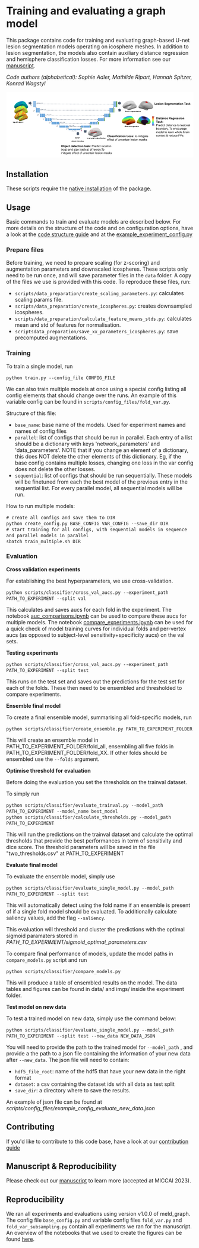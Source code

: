 # Training and evaluating a graph model

This package contains code for training and evaluating graph-based U-net lesion segmentation models operating on icosphere meshes. In addition to lesion segmentation, the models also contain auxiliary distance regression and hemisphere classification losses. For more information see our [manuscript](https://arxiv.org/abs/2306.01375).

*Code authors (alphabetical): Sophie Adler, Mathilde Ripart, Hannah Spitzer, Konrad Wagstyl*

![nnunet](https://raw.githubusercontent.com//MELDProject/meld_graph/dev_docker/docs/images/nnunet_architecture.png)

## Installation

These scripts require the [native installation](https://meld-graph.readthedocs.io/en/latest/docs/install_native.html) of the package.

## Usage
Basic commands to train and evaluate models are described below. For more details on the structure of the code and on configuration options, have a look at the [code structure guide](https://meld-graph.readthedocs.io/en/latest/docs/code_structure.html) and at the [example_experiment_config.py](https://raw.githubusercontent.com//MELDProject/meld_graph/dev_docker/scripts/config_files/example_experiment_config.py)


### Prepare files
Before training, we need to prepare scaling (for z-scoring) and augmentation parameters and downscaled icospheres.
These scripts only need to be run once, and will save parameter files in the `data` folder. A copy of the files we use is provided with this code. To reproduce these files, run:
- `scripts/data_preparation/create_scaling_parameters.py`: calculates scaling params file.
- `scripts/data_preparation/create_icospheres.py`: creates downsampled icospheres.
- `scripts/data_preparation/calculate_feature_means_stds.py`: calculates mean and std of features for normalisation.
- `scriptsdata_preparation/save_xx_parameters_icospheres.py`: save precomputed augmentations.

### Training
To train a single model, run
```
python train.py --config_file CONFIG_FILE
```

We can also train multiple models at once using a special config listing all config elements that should change over the runs. An example of this variable config can be found in `scripts/config_files/fold_var.py`.

Structure of this file:
- `base_name`: base name of the models. Used for experiment names and names of config files
- `parallel`: list of configs that should be run in parallel. Each entry of a list should be a dictionary with keys 'network_parameters' and 'data_parameters'. NOTE that if you change an element of a dictionary, this does NOT delete the other elements of this dictionary. Eg, if the base config contains multiple losses, changing one loss in the var config does not delete the other losses.
- `sequential`: list of configs that should be run sequentially. These models will be finetuned from each the best model of the previous entry in the sequential list. For every parallel model, all sequential models will be run. 

How to run multiple models:
```
# create all configs and save them to DIR
python create_config.py BASE_CONFIG VAR_CONFIG --save_dir DIR
# start training for all configs, with sequential models in sequence and parallel models in parallel
sbatch train_multiple.sh DIR
```

### Evaluation

**Cross validation experiments**

For establishing the best hyperparameters, we use cross-validation. 
```
python scripts/classifier/cross_val_aucs.py --experiment_path PATH_TO_EXPERIMENT --split val
```
This calculates and saves aucs for each fold in the experiment. 
The notebook [auc_comparisons.ipynb](https://raw.githubusercontent.com//MELDProject/meld_graph/dev_docker/notebooks/auc_comparisons.ipynb) can be used to compare these aucs for multiple models.
The notebook [compare_experiments.ipynb](https://raw.githubusercontent.com//MELDProject/meld_graph/dev_docker/scripts/compare_experiments.ipynb) can be used for a quick check of model training curves for individual folds and per-vertex aucs (as opposed to subject-level sensitivity+specificity aucs) on the val sets.

**Testing experiments**
```
python scripts/classifier/cross_val_aucs.py --experiment_path PATH_TO_EXPERIMENT --split test
```
This runs on the test set and saves out the predictions for the test set for each of the folds. These then need to be ensembled and thresholded to compare experiments. 

**Ensemble final model**

To create a final ensemble model, summarising all fold-specific models, run
```
python scripts/classifier/create_ensemble.py PATH_TO_EXPERIMENT_FOLDER
```
This will create an ensemble model in PATH_TO_EXPERIMENT_FOLDER/fold_all, ensembling all five folds in PATH_TO_EXPERIMENT_FOLDER/fold_XX. If other folds should be ensembled use the `--folds` argument.

**Optimise threshold for evaluation**

Before doing the evaluation you set the thresholds on the trainval dataset. 

To simply run

```
python scripts/classifier/evaluate_trainval.py --model_path PATH_TO_EXPERIMENT --model_name best_model
python scripts/classifier/calculate_thresholds.py --model_path PATH_TO_EXPERIMENT
```
This will run the predictions on the trainval dataset and calculate the optimal thresholds that provide the best performances in term of sensitivity and dice score. 
The threshold parameters will be saved in the file "two_thresholds.csv" at PATH_TO_EXPERIMENT

**Evaluate final model**

To evaluate the ensemble model, simply use 
```
python scripts/classifier/evaluate_single_model.py --model_path PATH_TO_EXPERIMENT --split test
```
This will automatically detect using the fold name if an ensemble is present of if a single fold model should be evaluated. To additionally calculate saliency values, add the flag `--saliency`.

This evaluation will threshold and cluster the predictions with the optimal sigmoid paramaters stored in *PATH_TO_EXPERIMENT/sigmoid_optimal_parameters.csv*

To compare final performance of models, update the model paths in `compare_models.py` script and run 
```
python scripts/classifier/compare_models.py
```
This will produce a table of ensembled results on the model. The data tables and figures can be found in data/ and imgs/ inside the experiment folder.

**Test model on new data**

To test a trained model on new data, simply use the command below:
```
python scripts/classifier/evaluate_single_model.py --model_path PATH_TO_EXPERIMENT --split test --new_data NEW_DATA_JSON
```

You will need to provide the path to the trained model for `--model_path` , and provide a the path to a json file containing the information of your new data after `--new_data`. The json file will need to contain: 
- `hdf5_file_root`: name of the hdf5 that have your new data in the right format
- `dataset`: a csv containing the dataset ids with all data as test split
- `save_dir`: a directory where to save the results. 

An example of json file can be found at *scripts/config_files/example_config_evaluate_new_data.json*



## Contributing
If you'd like to contribute to this code base, have a look at our [contribution guide](https://meld-graph.readthedocs.io/en/latest/docs/contributing.md)

## Manuscript & Reproducibility
Please check out our [manuscript](https://arxiv.org/abs/2306.01375) to learn more (accepted at MICCAI 2023). 

## Reproducibility
We ran all experiments and evaluations using version v1.0.0 of meld_graph.
The config file `base_config.py` and variable config files `fold_var.py` and `fold_var_subsampling.py` contain all experiments we ran for the manuscript. 
An overview of the notebooks that we used to create the figures can be found [here](https://meld-graph.readthedocs.io/en/latest/docs/figure_notebooks.html).
